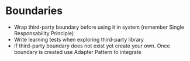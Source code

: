 # Boundaries

- Wrap third-party boundary before using it in system (remember Single Responsability Principle)
- Write learning tests when exploring third-party library
- If third-party boundary does not exist yet create your own. Once boundary is created use Adapter Pattern to integrate
